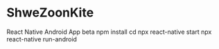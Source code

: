 # ShweZoonKite
React Native Android App beta 
npm install
cd
npx react-native start
npx react-native run-android
